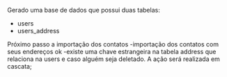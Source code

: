 Gerado uma base de dados que possui duas tabelas:
- users
- users_address

Próximo passo a importação dos contatos
-importação dos contatos com seus endereços ok
-existe uma chave estrangeira na tabela address que relaciona na users e caso alguém seja deletado. A ação será realizada em cascata;
